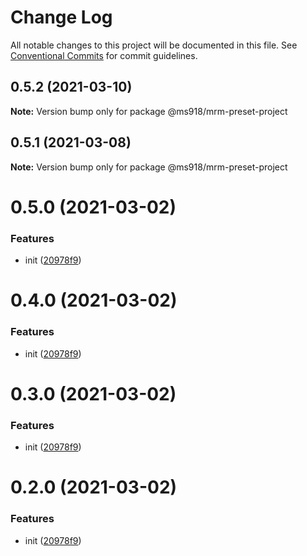 # Change Log

All notable changes to this project will be documented in this file.
See [Conventional Commits](https://conventionalcommits.org) for commit guidelines.

## 0.5.2 (2021-03-10)

**Note:** Version bump only for package @ms918/mrm-preset-project





## 0.5.1 (2021-03-08)

**Note:** Version bump only for package @ms918/mrm-preset-project





# 0.5.0 (2021-03-02)

### Features

- init ([20978f9](https://github.com/mengshang918/project-cli/commit/20978f9dfa9430ecbbbb78cc0b9d3cf0b2849625))

# 0.4.0 (2021-03-02)

### Features

- init ([20978f9](https://github.com/mengshang918/project-cli/commit/20978f9dfa9430ecbbbb78cc0b9d3cf0b2849625))

# 0.3.0 (2021-03-02)

### Features

- init ([20978f9](https://github.com/mengshang918/project-cli/commit/20978f9dfa9430ecbbbb78cc0b9d3cf0b2849625))

# 0.2.0 (2021-03-02)

### Features

- init ([20978f9](https://github.com/mengshang918/project-cli/commit/20978f9dfa9430ecbbbb78cc0b9d3cf0b2849625))
